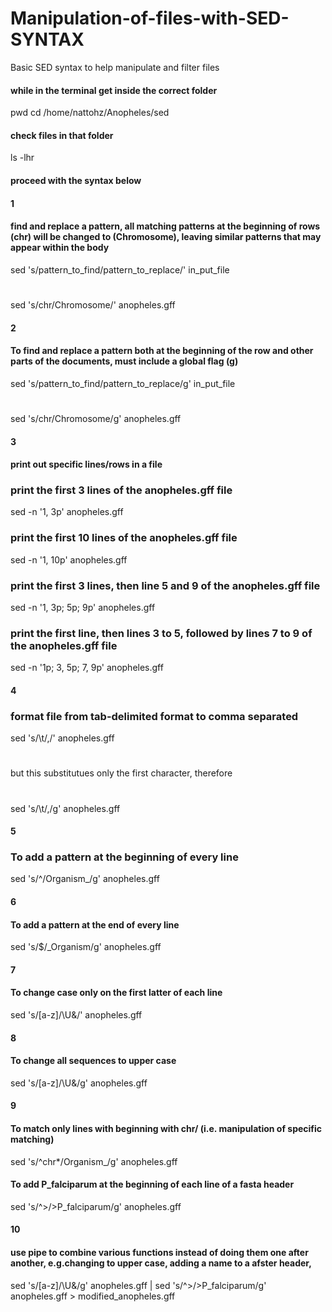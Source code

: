 # Manipulation-of-files-with-SED-SYNTAX
Basic SED syntax to help manipulate and filter files

#### while in the terminal get inside the correct folder
pwd
cd /home/nattohz/Anopheles/sed
#### check files in that folder
ls -lhr
#### proceed with the syntax below
#### 1
#### find and replace a pattern, all matching patterns at the beginning of rows (chr) will be changed to (Chromosome), leaving similar patterns that may appear within the body
sed 's/pattern_to_find/pattern_to_replace/' in_put_file
#
sed 's/chr/Chromosome/' anopheles.gff

#### 2 
#### To find and replace a pattern both at the beginning of the row and other parts of the documents, must include a global flag (g)
sed 's/pattern_to_find/pattern_to_replace/g' in_put_file
#
sed 's/chr/Chromosome/g' anopheles.gff

#### 3
#### print out specific lines/rows in a file
### print the first 3 lines of the  anopheles.gff file
sed -n '1, 3p' anopheles.gff
### print the first 10 lines of the  anopheles.gff file
sed -n '1, 10p' anopheles.gff
### print the first 3 lines, then line 5 and 9 of the  anopheles.gff file
sed -n '1, 3p; 5p; 9p' anopheles.gff
### print the first line, then lines 3 to 5, followed by lines 7 to 9 of the  anopheles.gff file
sed -n '1p; 3, 5p; 7, 9p' anopheles.gff

#### 4
### format file from tab-delimited format to comma separated 
sed 's/\t/,/' anopheles.gff
#
but this substitutues only the first character, therefore 
#
sed 's/\t/,/g' anopheles.gff 
 
#### 5
### To add a pattern at the beginning of every line
sed 's/^/Organism_/g' anopheles.gff 

#### 6
#### To add a pattern at the end of every line
sed 's/$/_Organism/g' anopheles.gff

#### 7
#### To change case only on the first latter of each line
sed 's/[a-z]/\U&/' anopheles.gff

#### 8
#### To change all sequences to upper case
sed 's/[a-z]/\U&/g' anopheles.gff

#### 9
#### To match only lines with beginning with chr/ (i.e. manipulation of specific matching)
sed 's/^chr*/Organism_/g' anopheles.gff

#### To add P_falciparum at the beginning of each line of a fasta header
sed 's/^>/>P_falciparum/g' anopheles.gff

#### 10
#### use pipe to combine various functions instead of doing them one after another, e.g.changing to upper case, adding a name to a afster header, 
sed 's/[a-z]/\U&/g' anopheles.gff | sed 's/^>/>P_falciparum/g' anopheles.gff > modified_anopheles.gff
